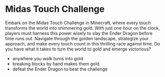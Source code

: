 # Midas Touch Challenge
 
Embark on the Midas Touch Challenge in Minecraft, where every touch transforms the world into shimmering gold. With just one hour on the clock, players must harness this power wisely to slay the Ender Dragon before time runs out. Navigate through the golden landscape, strategize your approach, and make every touch count in this thrilling race against time. Do you have what it takes to turn the world to gold and emerge victorious?

* anywhere you walk turns into gold
* breaking blocks by hand makes them gold
* defeat the Ender Dragon to beat the challenge
